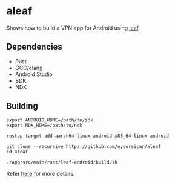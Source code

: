 # aleaf

Shows how to build a VPN app for Android using [leaf](https://github.com/eycorsican/leaf).

## Dependencies

* Rust
* GCC/clang
* Android Studio
* SDK
* NDK

## Building

```
export ANDROID_HOME=/path/to/sdk
export NDK_HOME=/path/to/ndk

rustup target add aarch64-linux-android x86_64-linux-android

git clone --recursive https://github.com/eycorsican/aleaf
cd aleaf

./app/src/main/rust/leaf-android/build.sh
```

Refer [here](https://mozilla.github.io/firefox-browser-architecture/experiments/2017-09-21-rust-on-android.html) for more details.
